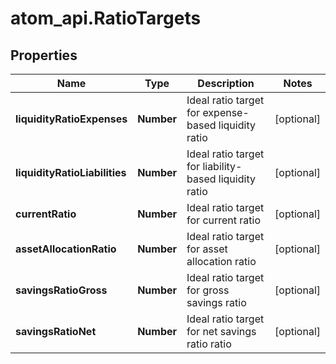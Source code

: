 # atom_api.RatioTargets

## Properties
Name | Type | Description | Notes
------------ | ------------- | ------------- | -------------
**liquidityRatioExpenses** | **Number** | Ideal ratio target for expense-based liquidity ratio | [optional] 
**liquidityRatioLiabilities** | **Number** | Ideal ratio target for liability-based liquidity ratio | [optional] 
**currentRatio** | **Number** | Ideal ratio target for current ratio | [optional] 
**assetAllocationRatio** | **Number** | Ideal ratio target for asset allocation ratio | [optional] 
**savingsRatioGross** | **Number** | Ideal ratio target for gross savings ratio | [optional] 
**savingsRatioNet** | **Number** | Ideal ratio target for net savings ratio ratio | [optional] 


